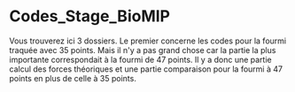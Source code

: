 # Codes_Stage_BioMIP
Vous trouverez ici 3 dossiers. Le premier concerne les codes pour la fourmi traquée avec 35 points. Mais il n'y a pas grand chose car la partie la plus importante correspondait à la fourmi de 47 points. Il y a donc une partie calcul des forces théoriques et une partie comparaison pour la fourmi à 47 points en plus de celle à 35 points.
